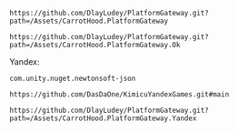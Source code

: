 `https://github.com/DlayLudey/PlatformGateway.git?path=/Assets/CarrotHood.PlatformGateway`

`https://github.com/DlayLudey/PlatformGateway.git?path=/Assets/CarrotHood.PlatformGateway.Ok`

Yandex:

`com.unity.nuget.newtonsoft-json`

`https://github.com/DasDaOne/KimicuYandexGames.git#main`

`https://github.com/DlayLudey/PlatformGateway.git?path=/Assets/CarrotHood.PlatformGateway.Yandex`
